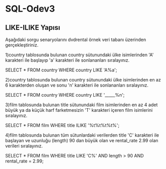 # SQL-Odev3
## LIKE-ILIKE Yapısı

Aşağıdaki sorgu senaryolarını dvdrental örnek veri tabanı üzerinden gerçekleştiriniz.

1)country tablosunda bulunan country sütunundaki ülke isimlerinden 'A' karakteri ile başlayıp 'a' karakteri ile sonlananları sıralayınız.

SELECT * FROM country
WHERE country LIKE 'A%a';

2)country tablosunda bulunan country sütunundaki ülke isimlerinden en az 6 karakterden oluşan ve sonu 'n' karakteri ile sonlananları sıralayınız.

SELECT * FROM country
WHERE country LIKE '_____%n';

3)film tablosunda bulunan title sütunundaki film isimlerinden en az 4 adet büyük ya da küçük harf farketmesizin 'T' karakteri içeren film isimlerini sıralayınız.

SELECT * FROM film
WHERE title ILIKE '%t%t%t%t%';

4)film tablosunda bulunan tüm sütunlardaki verilerden title 'C' karakteri ile başlayan ve uzunluğu (length) 90 dan büyük olan ve rental_rate 2.99 olan verileri sıralayınız.

SELECT * FROM film
WHERE title LIKE 'C%' AND length > 90 AND rental_rate = 2.99;
